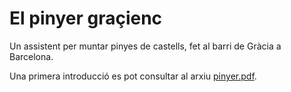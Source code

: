 El pinyer graçienc
==================

Un assistent per muntar pinyes de castells, fet al barri de Gràcia a Barcelona.

Una primera introducció es pot consultar al arxiu <a href="https://github.com/julian-git/pinyer/blob/master/doc/pinyer.pdf?raw=true">pinyer.pdf</a>.